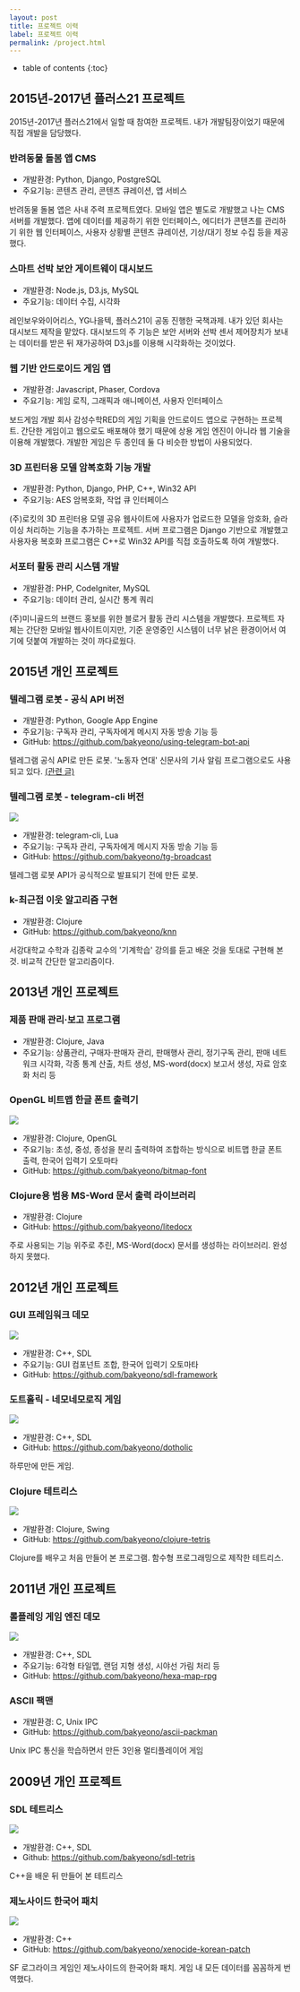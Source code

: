 ```yaml
---
layout: post
title: 프로젝트 이력
label: 프로젝트 이력
permalink: /project.html
---
```

* table of contents
{:toc}


## 2015년-2017년 플러스21 프로젝트

2015년-2017년 플러스21에서 일할 때 참여한 프로젝트. 내가 개발팀장이었기 때문에 직접 개발을 담당했다.


### 반려동물 돌봄 앱 CMS

* 개발환경: Python, Django, PostgreSQL
* 주요기능: 콘텐츠 관리, 콘텐츠 큐레이션, 앱 서비스

반려동물 돌봄 앱은 사내 주력 프로젝트였다. 모바일 앱은 별도로 개발했고 나는 CMS 서버를 개발했다. 앱에 데이터를 제공하기 위한 인터페이스, 에디터가 콘텐츠를 관리하기 위한 웹 인터페이스, 사용자 상황별 콘텐츠 큐레이션, 기상/대기 정보 수집 등을 제공했다.


### 스마트 선박 보안 게이트웨이 대시보드

* 개발환경: Node.js, D3.js, MySQL
* 주요기능: 데이터 수집, 시각화

레인보우와이어리스, YG나을텍, 플러스21이 공동 진행한 국책과제. 내가 있던 회사는 대시보드 제작을 맡았다. 대시보드의 주 기능은 보안 서버와 선박 센서 제어장치가 보내는 데이터를 받은 뒤 재가공하여 D3.js를 이용해 시각화하는 것이었다.


### 웹 기반 안드로이드 게임 앱

* 개발환경: Javascript, Phaser, Cordova
* 주요기능: 게임 로직, 그래픽과 애니메이션, 사용자 인터페이스

보드게임 개발 회사 감성수학RED의 게임 기획을 안드로이드 앱으로 구현하는 프로젝트. 간단한 게임이고 웹으로도 배포해야 했기 때문에 상용 게임 엔진이 아니라 웹 기술을 이용해 개발했다. 개발한 게임은 두 종인데 둘 다 비슷한 방법이 사용되었다.


### 3D 프린터용 모델 암복호화 기능 개발

* 개발환경: Python, Django, PHP, C++, Win32 API
* 주요기능: AES 암복호화, 작업 큐 인터페이스

(주)로킷의 3D 프린터용 모델 공유 웹사이트에 사용자가 업로드한 모델을 암호화, 슬라이싱 처리하는 기능을 추가하는 프로젝트. 서버 프로그램은 Django 기반으로 개발했고 사용자용 복호화 프로그램은 C++로 Win32 API를 직접 호출하도록 하여 개발했다.


### 서포터 활동 관리 시스템 개발

* 개발환경: PHP, CodeIgniter, MySQL
* 주요기능: 데이터 관리, 실시간 통계 쿼리

(주)미니골드의 브랜드 홍보를 위한 블로거 활동 관리 시스템을 개발했다. 프로젝트 자체는 간단한 모바일 웹사이트이지만, 기준 운영중인 시스템이 너무 낡은 환경이어서 여기에 덧붙여 개발하는 것이 까다로웠다.


## 2015년 개인 프로젝트


### 텔레그램 로봇 - 공식 API 버전

* 개발환경: Python, Google App Engine
* 주요기능: 구독자 관리, 구독자에게 메시지 자동 방송 기능 등
* GitHub: <https://github.com/bakyeono/using-telegram-bot-api>

텔레그램 공식 API로 만든 로봇. '노동자 연대' 신문사의 기사 알림 프로그램으로도 사용되고 있다. [(관련 글)](http://webmaster.wspaper.org/archives/485)


### 텔레그램 로봇 - telegram-cli 버전

![](https://raw.githubusercontent.com/bakyeono/tg-broadcast/master/screenshot.png)

* 개발환경: telegram-cli, Lua
* 주요기능: 구독자 관리, 구독자에게 메시지 자동 방송 기능 등
* GitHub: <https://github.com/bakyeono/tg-broadcast>

텔레그램 로봇 API가 공식적으로 발표되기 전에 만든 로봇.


### k-최근접 이웃 알고리즘 구현

* 개발환경: Clojure
* GitHub: <https://github.com/bakyeono/knn>

서강대학교 수학과 김종락 교수의 '기계학습' 강의를 듣고 배운 것을 토대로 구현해 본 것. 비교적 간단한 알고리즘이다.


## 2013년 개인 프로젝트


### 제품 판매 관리·보고 프로그램

* 개발환경: Clojure, Java
* 주요기능: 상품관리, 구매자·판매자 관리, 판매행사 관리, 정기구독 관리, 판매 네트워크 시각화, 각종 통계 산출, 차트 생성, MS-word(docx) 보고서 생성, 자료 암호화 처리 등


### OpenGL 비트맵 한글 폰트 출력기

![](https://github.com/bakyeono/bitmap-font/raw/master/doc/img/bitmap-font-demo.png)

* 개발환경: Clojure, OpenGL
* 주요기능: 초성, 중성, 종성을 분리 출력하여 조합하는 방식으로 비트맵 한글 폰트 출력, 한국어 입력기 오토마타
* GitHub: <https://github.com/bakyeono/bitmap-font>


### Clojure용 범용 MS-Word 문서 출력 라이브러리

* 개발환경: Clojure
* GitHub: <https://github.com/bakyeono/litedocx>

주로 사용되는 기능 위주로 추린, MS-Word(docx) 문서를 생성하는 라이브러리. 완성하지 못했다.


## 2012년 개인 프로젝트


### GUI 프레임워크 데모

![](https://raw.githubusercontent.com/bakyeono/sdl-framework/master/screenshot/my-sdl-framework-screenshot2.jpg)

* 개발환경: C++, SDL
* 주요기능: GUI 컴포넌트 조합, 한국어 입력기 오토마타
* GitHub: <https://github.com/bakyeono/sdl-framework>


### 도트홀릭 - 네모네모로직 게임

![](https://raw.githubusercontent.com/bakyeono/dotholic/master/dotholic.png)

* 개발환경: C++, SDL
* GitHub: <https://github.com/bakyeono/dotholic>

하루만에 만든 게임.


### Clojure 테트리스

![](https://raw.githubusercontent.com/bakyeono/clojure-tetris/master/screenshot/clojure-tetris.png)

* 개발환경: Clojure, Swing
* GitHub: <https://github.com/bakyeono/clojure-tetris>

Clojure를 배우고 처음 만들어 본 프로그램. 함수형 프로그래밍으로 제작한 테트리스.


## 2011년 개인 프로젝트


### 롤플레잉 게임 엔진 데모

![](https://raw.githubusercontent.com/bakyeono/hexa-map-rpg/master/document/screenshot-height.jpg)

* 개발환경: C++, SDL
* 주요기능: 6각형 타일맵, 랜덤 지형 생성, 시야선 가림 처리 등
* GitHub: <https://github.com/bakyeono/hexa-map-rpg>


### ASCII 팩맨

* 개발환경: C, Unix IPC
* GitHub: <https://github.com/bakyeono/ascii-packman>

Unix IPC 통신을 학습하면서 만든 3인용 멀티플레이어 게임


## 2009년 개인 프로젝트


### SDL 테트리스

![](https://raw.githubusercontent.com/bakyeono/sdl-tetris/master/screenshot/screenshot-tetris2.png)

* 개발환경: C++, SDL
* Github: <https://github.com/bakyeono/sdl-tetris>

C++을 배운 뒤 만들어 본 테트리스


### 제노사이드 한국어 패치

![](https://raw.githubusercontent.com/bakyeono/xenocide-korean-patch/master/screenshot/xenocide4.png)

* 개발환경: C++
* GitHub: <https://github.com/bakyeono/xenocide-korean-patch>

SF 로그라이크 게임인 제노사이드의 한국어화 패치. 게임 내 모든 데이터를 꼼꼼하게 번역했다.

